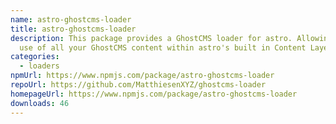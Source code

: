 ```yaml
---
name: astro-ghostcms-loader
title: astro-ghostcms-loader
description: This package provides a GhostCMS loader for astro. Allowing ease of
  use of all your GhostCMS content within astro's built in Content Layer!
categories:
  - loaders
npmUrl: https://www.npmjs.com/package/astro-ghostcms-loader
repoUrl: https://github.com/MatthiesenXYZ/ghostcms-loader
homepageUrl: https://www.npmjs.com/package/astro-ghostcms-loader
downloads: 46
---
```

